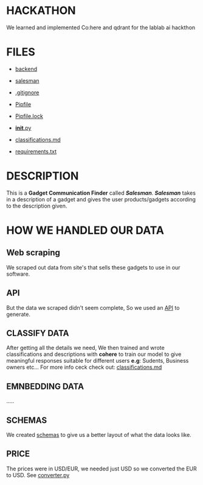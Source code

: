 # HACKATHON

We learned and implemented Co:here and qdrant for the lablab ai hackthon

# FILES

* [backend](https://github.com/Mcsavvy/hackathon/tree/main/backend)

* [salesman](https://github.com/Mcsavvy/hackathon/tree/main/salesman)

* [.gitignore](https://github.com/Mcsavvy/hackathon/tree/main/.gitignore)

* [Pipfile](https://github.com/Mcsavvy/hackathon/tree/main/Pipfile)

* [Pipfile.lock](https://github.com/Mcsavvy/hackathon/tree/main/Pipfile.lock)

* [__init__.py](https://github.com/Mcsavvy/hackathon/tree/main/__init__.py)

* [classifications.md](https://github.com/Mcsavvy/hackathon/tree/main/classifications.md)

* [requirements.txt](https://github.com/Mcsavvy/hackathon/tree/main/requirements.txt)


# DESCRIPTION
This is a **Gadget Communication Finder** called ***Salesman***. ***Salesman*** takes in a description of a gadget and gives the user products/gadgets according to the description given.

# HOW WE HANDLED OUR DATA

## Web scraping
We scraped out data from site's that sells these gadgets to use in our software.

## API
But the data we scraped didn't seem complete, So we used an [API](https://github.com/Mcsavvy/hackathon/blob/main/backend/api.py) to generate.

## CLASSIFY DATA
After getting all the details we need, We then trained and wrote classifications and descriptions with **cohere** to train our model to give meaningful responses suitable for different users **e.g**: Sudents, Business owners etc...
For more info ceck check out:
[classifications.md](https://github.com/Mcsavvy/hackathon/blob/main/classifications.md)


## EMNBEDDING DATA
.....

## SCHEMAS
We created [schemas](https://github.com/Mcsavvy/hackathon/tree/main/backend/schemas) to give us a better layout of what the data looks like.

## PRICE
The prices were in USD/EUR, we needed just USD so we converted the EUR to USD.
See [converter.py](https://github.com/Mcsavvy/hackathon/blob/main/backend/database/currency_converter.py)